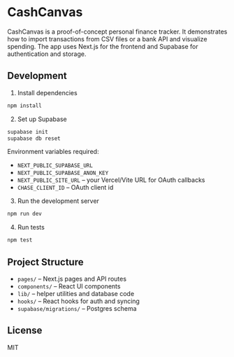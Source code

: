 # CashCanvas

CashCanvas is a proof-of-concept personal finance tracker. It demonstrates how to import transactions from CSV files or a bank API and visualize spending. The app uses Next.js for the frontend and Supabase for authentication and storage.

## Development

1. Install dependencies

```bash
npm install
```

2. Set up Supabase

```bash
supabase init
supabase db reset
```

Environment variables required:

- `NEXT_PUBLIC_SUPABASE_URL`
- `NEXT_PUBLIC_SUPABASE_ANON_KEY`
- `NEXT_PUBLIC_SITE_URL` – your Vercel/Vite URL for OAuth callbacks
- `CHASE_CLIENT_ID` – OAuth client id

3. Run the development server

```bash
npm run dev
```

4. Run tests

```bash
npm test
```

## Project Structure

- `pages/` – Next.js pages and API routes
- `components/` – React UI components
- `lib/` – helper utilities and database code
- `hooks/` – React hooks for auth and syncing
- `supabase/migrations/` – Postgres schema

## License

MIT
